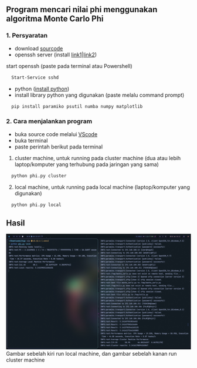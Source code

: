 ## Program mencari nilai phi menggunakan algoritma Monte Carlo Phi

### 1. Persyaratan
- download [sourcode](https://github.com/mhdhfzz/parallel-computing/archive/refs/heads/main.zip) 
- openssh server (install [link1](https://learn.microsoft.com/en-us/windows-server/administration/openssh/openssh_install_firstuse?tabs=gui)|[link2](https://winaero.com/enable-openssh-server-windows-10/))

start openssh (paste pada terminal atau Powershell)
```bash
  Start-Service sshd
```
- python ([install python](https://www.python.org/downloads/))
- install library python yang digunakan (paste melalu command prompt)
```bash
  pip install paramiko psutil numba numpy matplotlib
```

### 2. Cara menjalankan program
- buka source code melalui [VScode](https://code.visualstudio.com/download)
- buka terminal
- paste perintah berikut pada terminal
1.  cluster machine, untuk running pada cluster machine (dua atau lebih laptop/komputer yang terhubung pada jaringan yang sama)
```bash
  python phi.py cluster
```
2.  local machine, untuk running pada local machine (laptop/komputer yang digunakan)
```bash
  python phi.py local
```

## Hasil
![Runing local dan cluster](run.png)
Gambar sebelah kiri run local machine, dan gambar sebelah kanan run cluster machine
